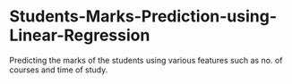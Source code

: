 # Students-Marks-Prediction-using-Linear-Regression
Predicting the marks of the students using various features such as no. of courses and time of study.
